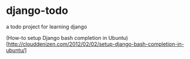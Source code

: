 django-todo
===========

a todo project for learning django


(How-to setup Django bash completion in Ubuntu)[http://clouddenizen.com/2012/02/02/setup-django-bash-completion-in-ubuntu/]